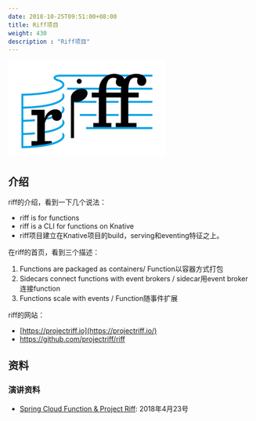 ```yaml
---
date: 2018-10-25T09:51:00+08:00
title: Riff项目
weight: 430
description : "Riff项目"
---
```


![riff logo](images/riff-logo.png)

## 介绍

riff的介绍，看到一下几个说法：

- riff is for functions 
- riff is a CLI for functions on Knative
- riff项目建立在Knative项目的build，serving和eventing特征之上。

在riff的首页，看到三个描述：

1. Functions are packaged as containers/ Function以容器方式打包
2. Sidecars connect functions with event brokers / sidecar用event broker连接function
3. Functions scale with events / Function随事件扩展

riff的网站：

- [https://projectriff.io](https://projectriff.io/)
- https://github.com/projectriff/riff

## 资料

### 演讲资料

- [Spring Cloud Function & Project Riff](https://speakerdeck.com/anwarchk/spring-cloud-function-and-project-riff): 2018年4月23号